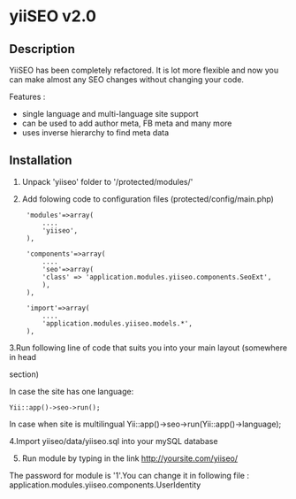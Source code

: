 yiiSEO v2.0
====================

Description
---------------------

YiiSEO has been completely refactored. It is lot more flexible and now you can make almost any SEO changes without
changing your code.

Features :

- single language and multi-language site support
- can be used to add author meta, FB meta and many more
- uses inverse hierarchy to find meta data

Installation
---------------------

1. Unpack 'yiiseo' folder to '/protected/modules/'
2. Add folowing code to configuration files (protected/config/main.php)

        'modules'=>array(
        	....
        	'yiiseo',
        ),
        
        'components'=>array(
        	....
        	'seo'=>array(
        	'class' => 'application.modules.yiiseo.components.SeoExt',
        	),
        ),
        
        'import'=>array(
        	....
        	'application.modules.yiiseo.models.*',
        ),
	
3.Run following line of code that suits you into your main layout (somewhere in head 

section)

In case the site has one language:

	Yii::app()->seo->run();

In case when site is multilingual
        Yii::app()->seo->run(Yii::app()->language);

4.Import yiiseo/data/yiiseo.sql into your mySQL database

5. Run module by typing in the link http://yoursite.com/yiiseo/

The password for module is '1'.You can change it in following file :
    application.modules.yiiseo.components.UserIdentity


    
